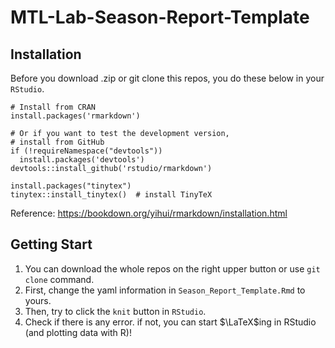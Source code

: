# MTL-Lab-Season-Report-Template

## Installation

Before you download .zip or git clone this repos, you do these below in your `RStudio`.

```
# Install from CRAN
install.packages('rmarkdown')

# Or if you want to test the development version,
# install from GitHub
if (!requireNamespace("devtools"))
  install.packages('devtools')
devtools::install_github('rstudio/rmarkdown')
```

```
install.packages("tinytex")
tinytex::install_tinytex()  # install TinyTeX
```

Reference: https://bookdown.org/yihui/rmarkdown/installation.html



## Getting Start

1. You can download the whole repos on the right upper button or use `git clone` command.
2. First, change the yaml information in `Season_Report_Template.Rmd` to yours.
3. Then, try to click the `knit` button in `RStudio`.
4. Check if there is any error. if not, you can start $\LaTeX$ing in RStudio (and plotting data with R)!